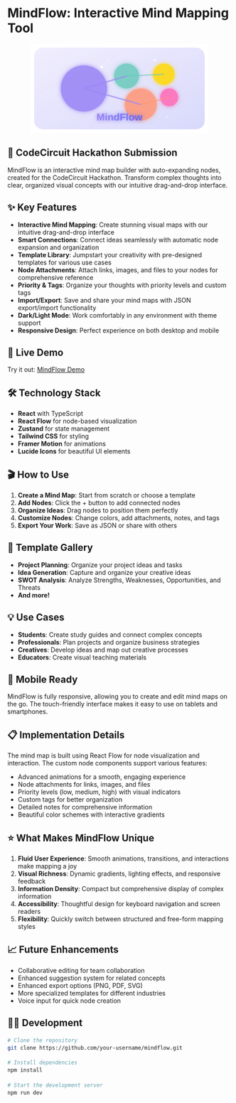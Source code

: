 # MindFlow: Interactive Mind Mapping Tool

<div align="center">
  <img src="public/mindflow-logo.svg" alt="MindFlow Logo" width="400" />
</div>

## 🧠 CodeCircuit Hackathon Submission

MindFlow is an interactive mind map builder with auto-expanding nodes, created for the CodeCircuit Hackathon. Transform complex thoughts into clear, organized visual concepts with our intuitive drag-and-drop interface.

## ✨ Key Features

- **Interactive Mind Mapping**: Create stunning visual maps with our intuitive drag-and-drop interface
- **Smart Connections**: Connect ideas seamlessly with automatic node expansion and organization
- **Template Library**: Jumpstart your creativity with pre-designed templates for various use cases
- **Node Attachments**: Attach links, images, and files to your nodes for comprehensive reference
- **Priority & Tags**: Organize your thoughts with priority levels and custom tags
- **Import/Export**: Save and share your mind maps with JSON export/import functionality
- **Dark/Light Mode**: Work comfortably in any environment with theme support
- **Responsive Design**: Perfect experience on both desktop and mobile

## 🚀 Live Demo

Try it out: [MindFlow Demo](https://mindspark-flow-builder.vercel.app/)

## 🛠️ Technology Stack

- **React** with TypeScript
- **React Flow** for node-based visualization
- **Zustand** for state management
- **Tailwind CSS** for styling
- **Framer Motion** for animations
- **Lucide Icons** for beautiful UI elements

## 🎬 How to Use

1. **Create a Mind Map**: Start from scratch or choose a template
2. **Add Nodes**: Click the + button to add connected nodes
3. **Organize Ideas**: Drag nodes to position them perfectly
4. **Customize Nodes**: Change colors, add attachments, notes, and tags
5. **Export Your Work**: Save as JSON or share with others

## 🧩 Template Gallery

- **Project Planning**: Organize your project ideas and tasks
- **Idea Generation**: Capture and organize your creative ideas
- **SWOT Analysis**: Analyze Strengths, Weaknesses, Opportunities, and Threats
- **And more!**

## 💡 Use Cases

- **Students**: Create study guides and connect complex concepts
- **Professionals**: Plan projects and organize business strategies
- **Creatives**: Develop ideas and map out creative processes
- **Educators**: Create visual teaching materials

## 📱 Mobile Ready

MindFlow is fully responsive, allowing you to create and edit mind maps on the go. The touch-friendly interface makes it easy to use on tablets and smartphones.

## 📋 Implementation Details

The mind map is built using React Flow for node visualization and interaction. The custom node components support various features:

- Advanced animations for a smooth, engaging experience
- Node attachments for links, images, and files
- Priority levels (low, medium, high) with visual indicators
- Custom tags for better organization
- Detailed notes for comprehensive information
- Beautiful color schemes with interactive gradients

## ⭐ What Makes MindFlow Unique

1. **Fluid User Experience**: Smooth animations, transitions, and interactions make mapping a joy
2. **Visual Richness**: Dynamic gradients, lighting effects, and responsive feedback
3. **Information Density**: Compact but comprehensive display of complex information
4. **Accessibility**: Thoughtful design for keyboard navigation and screen readers
5. **Flexibility**: Quickly switch between structured and free-form mapping styles

## 📈 Future Enhancements

- Collaborative editing for team collaboration
- Enhanced suggestion system for related concepts
- Enhanced export options (PNG, PDF, SVG)
- More specialized templates for different industries
- Voice input for quick node creation

## 👨‍💻 Development

```bash
# Clone the repository
git clone https://github.com/your-username/mindflow.git

# Install dependencies
npm install

# Start the development server
npm run dev
```


